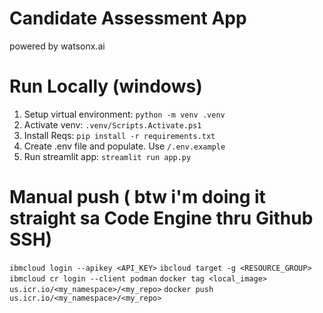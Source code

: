 # Candidate Assessment App
powered by watsonx.ai

# Run Locally (windows)
1. Setup virtual environment: `python -m venv .venv`
2. Activate venv: `.venv/Scripts.Activate.ps1`
3. Install Reqs: `pip install -r requirements.txt`
4. Create .env file and populate. Use `/.env.example`
5. Run streamlit app: `streamlit run app.py`

# Manual push ( btw i'm doing it straight sa Code Engine thru Github SSH)
`ibmcloud login --apikey <API_KEY>`
`ibcloud target -g <RESOURCE_GROUP>`
`ibmcloud cr login --client podman` 
`docker tag <local_image> us.icr.io/<my_namespace>/<my_repo>`
`docker push us.icr.io/<my_namespace>/<my_repo>`

